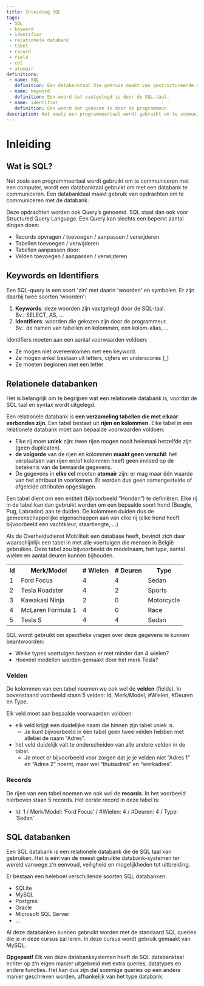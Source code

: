 ```yaml
---
title: Inleiding SQL
tags: 
 - SQL
 - keyword
 - identifier
 - relationele databank
 - tabel
 - record
 - field
 - cel
 - atomair
definitions: 
 - name: SQL
   definition: Een databanktaal die gebruik maakt van gestructureerde opdrachten om te communiceren met een databank.
 - name: keyword
   definition: Een woord dat vastgelegd is door de SQL-taal.
 - name: identifier
   definition: Een woord dat gekozen is door de programmeur.
description: Net zoals een programmeertaal wordt gebruikt om te communiceren met een computer, wordt een databanktaal gebruikt om met een databank te communiceren. Een databanktaal maakt gebruik van opdrachten om te communiceren met de databank. SQL is één van de meest gebruikte databanktalen ter wereld.
---
```


# Inleiding

## Wat is SQL?

Net zoals een programmeertaal wordt gebruikt om te communiceren met een computer, wordt een databanktaal gebruikt om met een databank te communiceren. Een databanktaal maakt gebruik van opdrachten om te communiceren met de databank. 

Deze opdrachten worden ook Query’s genoemd.  SQL staat dan ook voor Structured Query Language. Een Query kan slechts een beperkt aantal dingen doen:

 - Records opvragen / toevoegen / aanpassen / verwijderen
 - Tabellen toevoegen / verwijderen
 - Tabellen aanpassen door:
 - Velden toevoegen / aanpassen / verwijderen
 
## Keywords en Identifiers

Een SQL-query is een soort 'zin' met daarin 'woorden' en symbolen. Er zijn daarbij twee soorten 'woorden':

 1. **Keywords**: deze woorden zijn vastgelegd door de SQL-taal. <br>
    Bv.: SELECT, AS, …
 2. **Identifiers**: woorden die gekozen zijn door de programmeur. <br>
    Bv.: de namen van tabellen en kolommen, een kolom-alias, …

Identifiers moeten aan een aantal voorwaarden voldoen:

 - Ze mogen niet overeenkomen met een keyword.
 - Ze mogen enkel bestaan uit letters, cijfers en underscores (_)
 - Ze moeten beginnen met een letter

## Relationele databanken

Het is belangrijk om te begrijpen wat een relationele databank is, voordat de SQL taal en syntax wordt uitgelegd.

Een relationele databank is **een verzameling tabellen die met elkaar verbonden zijn**. Een tabel bestaat uit **rijen en kolommen**. Elke tabel in een relationele databank moet aan bepaalde voorwaarden voldoen:

 - Elke rij moet **uniek** zijn: twee rijen mogen nooit helemaal hetzelfde zijn (geen duplicaten).
 - **de volgorde** van de rijen en kolommen **maakt geen verschil**: het verplaatsen van rijen en/of kolommen heeft geen invloed op de betekenis van de bewaarde gegevens.
 - De gegevens in **elke cel** moeten **atomair** zijn: er mag maar één waarde van het attribuut in voorkomen. Er worden dus geen samengestelde of afgeleide attributen opgeslagen.

Een tabel dient om een entiteit (bijvoorbeeld “Honden”) te definiëren. Elke rij in de tabel kan dan gebruikt worden om een bepaalde soort hond (Beagle, Pug, Labrador) aan te duiden. De kolommen duiden dus de gemeenschappelijke eigenschappen aan van elke rij (elke hond heeft bijvoorbeeld een vachtkleur, staartlengte, …)

Als de Overheidsdienst Mobiliteit een database heeft, bevindt zich daar waarschijnlijk een tabel in met alle voertuigen die mensen in België gebruiken. Deze tabel zou bijvoorbeeld de modelnaam, het type, aantal wielen en aantal deuren kunnen bijhouden.

<table class="styledTable">
   <tr>
      <th>Id</th>
      <th>Merk/Model</th>
      <th># Wielen</th>
      <th># Deuren</th>
      <th>Type</th>
   </tr>
   <tr>
      <td>1</td>
      <td>Ford Focus</td>
      <td>4</td>
      <td>4</td>
      <td>Sedan</td>
   </tr>
   <tr>
      <td>2</td>
      <td>Tesla Roadster</td>
      <td>4</td>
      <td>2</td>
      <td>Sports</td>
   </tr>
   <tr>
      <td>3</td>
      <td>Kawakasi Ninja</td>
      <td>2</td>
      <td>0</td>
      <td>Motorcycle</td>
   </tr>
   <tr>
      <td>4</td>
      <td>McLaren Formula 1</td>
      <td>4</td>
      <td>0</td>
      <td>Race</td>
   </tr>
   <tr>
      <td>5</td>
      <td>Tesla S</td>
      <td>4</td>
      <td>4</td>
      <td>Sedan</td>
   </tr>
</table>

SQL wordt gebruikt om specifieke vragen over deze gegevens te kunnen beantwoorden:

 - Welke types voertuigen bestaan er met minder dan 4 wielen?
 - Hoeveel modellen worden gemaakt door het merk Tesla?
 
### Velden

De kolommen van een tabel noemen we ook wel de **velden** (fields). In bovenstaand voorbeeld staan 5 velden: Id, Merk/Model, #Wielen, #Deuren en Type.

Elk veld moet aan bepaalde voorwaarden voldoen:

 - elk veld krijgt een duidelijke naam die binnen zijn tabel uniek is. 
   - Je kunt bijvoorbeeld in één tabel geen twee velden hebben met allebei de naam “Adres”.
 - het veld duidelijk valt te onderscheiden van alle andere velden in de tabel. 
   - Je moet er bijvoorbeeld voor zorgen dat je je velden niet “Adres 1” en “Adres 2” noemt, maar wel “thuisadres” en “werkadres”.

### Records

De rijen van een tabel noemen we ook wel de **records**. In het voorbeeld hierboven staan 5 records. Het eerste record in deze tabel is: 

 - Id: 1 / Merk/Model: ‘Ford Focus’ / #Wielen: 4 / #Deuren: 4 / Type: ‘Sedan’
 
## SQL databanken

Een SQL databank is een relationele databank die de SQL taal kan gebruiken. Het is één van de meest gebruikte databank-systemen ter wereld vanwege z’n eenvoud, veiligheid en mogelijkheden tot uitbreiding.

Er bestaan een heleboel verschillende soorten SQL databanken:

 - SQLite
 - MySQL
 - Postgres
 - Oracle
 - Microsoft SQL Server
 - ...
 
Al deze databanken kunnen gebruikt worden met de standaard SQL queries die je in deze cursus zal leren. In deze cursus wordt gebruik gemaakt van MySQL.

**Opgepast!** Elk van deze databanksystemen heeft de SQL databanktaal echter op z’n eigen manier uitgebreid met extra queries, datatypes en andere functies. Het kan dus zijn dat sommige queries op een andere manier geschreven worden, afhankelijk van het type databank.

